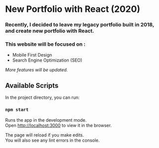 # New Portfolio with React (2020)
### Recently, I decided to leave my legacy portfolio built in 2018, and create new portfolio with React. 
### This website will be focused on :
* Mobile First Design 
* Search Engine Optimization (SEO)
 
 _More features will be updated._ 

## Available Scripts

In the project directory, you can run:

### `npm start`

Runs the app in the development mode.<br />
Open [http://localhost:3000](http://localhost:3000) to view it in the browser.

The page will reload if you make edits.<br />
You will also see any lint errors in the console.



